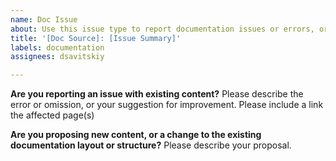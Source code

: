 ```yaml
---
name: Doc Issue
about: Use this issue type to report documentation issues or errors, or to propose new topics or content.
title: '[Doc Source]: [Issue Summary]'
labels: documentation
assignees: dsavitskiy

---
```


**Are you reporting an issue with existing content?**
Please describe the error or omission, or your suggestion for improvement.
Please include a link the affected page(s)

**Are you proposing new content, or a change to the existing documentation layout or structure?**
Please describe your proposal.
